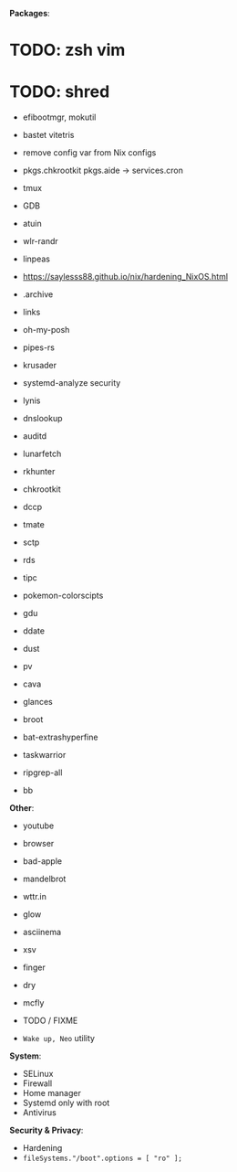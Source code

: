 **Packages**:

# TODO: zsh vim
# TODO: shred

- efibootmgr, mokutil
- bastet vitetris
- remove config var from Nix configs
- pkgs.chkrootkit pkgs.aide -> services.cron

- tmux
- GDB
- atuin
- wlr-randr
- linpeas
- https://saylesss88.github.io/nix/hardening_NixOS.html
- .archive
- links
- oh-my-posh
- pipes-rs
- krusader
- systemd-analyze security
- lynis
- dnslookup
- auditd
- lunarfetch
- rkhunter
- chkrootkit
- dccp
- tmate
- sctp
- rds
- tipc
- pokemon-colorscipts
- gdu
- ddate
- dust
- pv
- cava
- glances
- broot
- bat-extrashyperfine
- taskwarrior
- ripgrep-all
- bb

**Other**:

- youtube
- browser
- bad-apple
- mandelbrot

- wttr.in
- glow

- asciinema
- xsv
- finger
- dry
- mcfly

- TODO / FIXME

- `Wake up, Neo` utility

**System**:

- SELinux
- Firewall
- Home manager
- Systemd only with root
- Antivirus

**Security & Privacy**:

- Hardening
- `fileSystems."/boot".options = [ "ro" ];`
